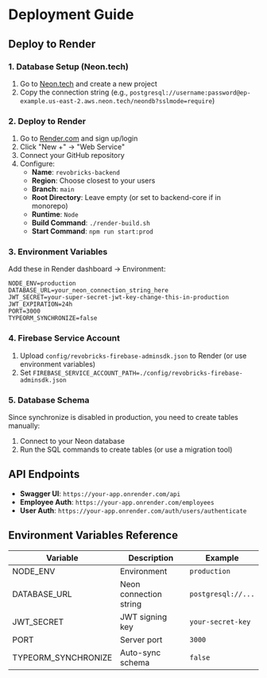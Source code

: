 # Deployment Guide

## Deploy to Render

### 1. Database Setup (Neon.tech)
1. Go to [Neon.tech](https://neon.tech) and create a new project
2. Copy the connection string (e.g., `postgresql://username:password@ep-example.us-east-2.aws.neon.tech/neondb?sslmode=require`)

### 2. Deploy to Render
1. Go to [Render.com](https://render.com) and sign up/login
2. Click "New +" → "Web Service"
3. Connect your GitHub repository
4. Configure:
   - **Name**: `revobricks-backend`
   - **Region**: Choose closest to your users
   - **Branch**: `main`
   - **Root Directory**: Leave empty (or set to backend-core if in monorepo)
   - **Runtime**: `Node`
   - **Build Command**: `./render-build.sh`
   - **Start Command**: `npm run start:prod`

### 3. Environment Variables
Add these in Render dashboard → Environment:

```
NODE_ENV=production
DATABASE_URL=your_neon_connection_string_here
JWT_SECRET=your-super-secret-jwt-key-change-this-in-production
JWT_EXPIRATION=24h
PORT=3000
TYPEORM_SYNCHRONIZE=false
```

### 4. Firebase Service Account
1. Upload `config/revobricks-firebase-adminsdk.json` to Render (or use environment variables)
2. Set `FIREBASE_SERVICE_ACCOUNT_PATH=./config/revobricks-firebase-adminsdk.json`

### 5. Database Schema
Since synchronize is disabled in production, you need to create tables manually:

1. Connect to your Neon database
2. Run the SQL commands to create tables (or use a migration tool)

## API Endpoints

- **Swagger UI**: `https://your-app.onrender.com/api`
- **Employee Auth**: `https://your-app.onrender.com/employees`
- **User Auth**: `https://your-app.onrender.com/auth/users/authenticate`

## Environment Variables Reference

| Variable | Description | Example |
|----------|-------------|---------|
| NODE_ENV | Environment | `production` |
| DATABASE_URL | Neon connection string | `postgresql://...` |
| JWT_SECRET | JWT signing key | `your-secret-key` |
| PORT | Server port | `3000` |
| TYPEORM_SYNCHRONIZE | Auto-sync schema | `false` |